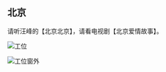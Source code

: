 ## 北京

请听汪峰的【北京北京】，请看电视剧【北京爱情故事】。

![工位](https://bucket-for-image.s3.bitiful.net/gongwei.jpeg?no-wait=on "工位")

![工位窗外](https://bucket-for-image.s3.bitiful.net/ruichuang.jpeg?no-wait=on "工位窗外")

